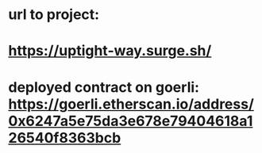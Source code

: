 # url to project:
# https://uptight-way.surge.sh/
# deployed contract on goerli: https://goerli.etherscan.io/address/0x6247a5e75da3e678e79404618a126540f8363bcb
